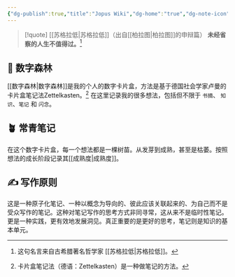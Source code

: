 ```yaml
---
{"dg-publish":true,"title":"Jopus Wiki","dg-home":"true","dg-note-icon":"signpost","dg-pinned":"true","permalink":"/Jopus Wiki/","pinned":"true","tags":["gardenEntry"],"dgPassFrontmatter":true,"noteIcon":"signpost","created":"","updated":""}
---
```




> [!quote] [[苏格拉低\|苏格拉低]]（出自[[柏拉图\|柏拉图]]的申辩篇）
> **未经省察的人生不值得过。**[^1]


## 🌳 数字森林

[[数字森林\|数字森林]]是我的个人的数字卡片盒，方法是基于德国社会学家卢曼的卡片盒笔记法Zettelkasten。[^2] 在这里记录我的很多想法，包括但不限于 `书摘`、 `知识`、`笔记` 和 `闪念`。


## 🪴 常青笔记

在这个数字卡片盒，每一个想法都是一棵树苗。从发芽到成熟，甚至是枯萎。按照想法的成长阶段记录其[[成熟度\|成熟度]]。


## ✍️ 写作原则

这是一种原子化笔记、一种以概念为导向的、彼此应该关联起来的、为自己而不是受众写作的笔记。这种对笔记写作的思考方式非同寻常，这从来不是临时性笔记。更是一种实践，更有效地发展洞见。真正重要的是更好的思考，笔记则是知识的基本单元。

[^1]: 这句名言来自古希腊著名哲学家 [[苏格拉低\|苏格拉低]]。
[^2]: 卡片盒笔记法（德语：Zettelkasten）是一种做笔记的方法。